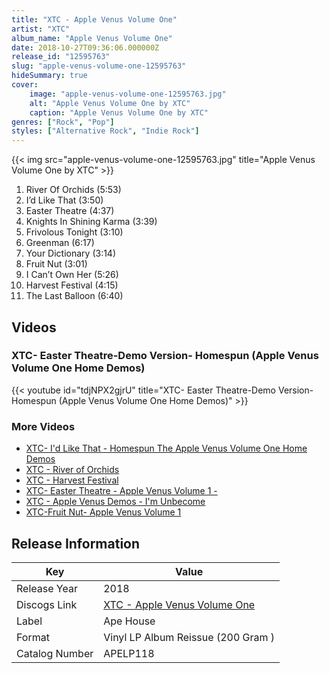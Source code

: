 ```yaml
---
title: "XTC - Apple Venus Volume One"
artist: "XTC"
album_name: "Apple Venus Volume One"
date: 2018-10-27T09:36:06.000000Z
release_id: "12595763"
slug: "apple-venus-volume-one-12595763"
hideSummary: true
cover:
    image: "apple-venus-volume-one-12595763.jpg"
    alt: "Apple Venus Volume One by XTC"
    caption: "Apple Venus Volume One by XTC"
genres: ["Rock", "Pop"]
styles: ["Alternative Rock", "Indie Rock"]
---
```


{{< img src="apple-venus-volume-one-12595763.jpg" title="Apple Venus Volume One by XTC" >}}

<!-- section break -->

1. River Of Orchids (5:53)
2. I’d Like That (3:50)
3. Easter Theatre (4:37)
4. Knights In Shining Karma (3:39)
5. Frivolous Tonight (3:10)
6. Greenman (6:17)
7. Your Dictionary (3:14)
8. Fruit Nut (3:01)
9. I Can’t Own Her (5:26)
10. Harvest Festival (4:15)
11. The Last Balloon (6:40)

<!-- section break -->




## Videos
### XTC- Easter Theatre-Demo Version- Homespun (Apple Venus Volume One Home Demos)
{{< youtube id="tdjNPX2gjrU" title="XTC- Easter Theatre-Demo Version- Homespun (Apple Venus Volume One Home Demos)" >}}<br>

### More Videos

- [XTC- I'd Like That - Homespun The Apple Venus Volume One Home Demos](https://www.youtube.com/watch?v=rHZdTJ0GM6Q)
- [XTC - River of Orchids](https://www.youtube.com/watch?v=BXcGM4iU1a0)
- [XTC - Harvest Festival](https://www.youtube.com/watch?v=l0mAHRFujJY)
- [XTC- Easter Theatre -  Apple Venus Volume 1 -](https://www.youtube.com/watch?v=vgUuaiiRTas)
- [XTC - Apple Venus Demos - I'm Unbecome](https://www.youtube.com/watch?v=rEXLTYgub3E)
- [XTC-Fruit Nut- Apple Venus Volume 1](https://www.youtube.com/watch?v=QVJ6ZVSQJwM)


## Release Information
|  Key           | Value                                                |
| ---------------| ---------------------------------------------------- |
| Release Year   | 2018                                   |
| Discogs Link   | [XTC - Apple Venus Volume One](https://www.discogs.com/release/12595763-XTC-Apple-Venus-Volume-One) |
| Label          | Ape House |
| Format         | Vinyl LP Album Reissue (200 Gram ) |
| Catalog Number | APELP118 |
